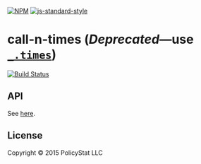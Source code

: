 [![NPM](https://nodei.co/npm/call-n-times.png)](https://nodei.co/npm/call-n-times/)
 [![js-standard-style](https://raw.githubusercontent.com/feross/standard/master/badge.png)](https://github.com/feross/standard)

# call-n-times (*Deprecated*—use [`_.times`](https://lodash.com/docs#times))
 [![Build Status](https://travis-ci.org/PolicyStat/call-n-times.svg)](https://travis-ci.org/PolicyStat/call-n-times)


## API

See [here](./index.js).

## License

Copyright © 2015 PolicyStat LLC
